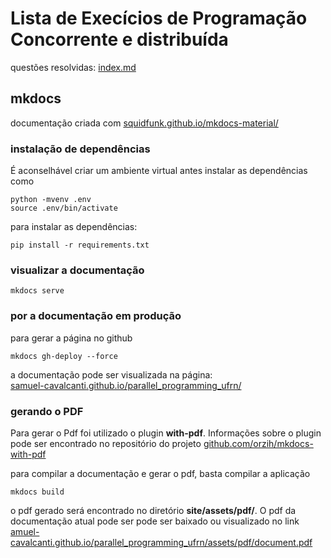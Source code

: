 # Lista de Execícios de Programação Concorrente e distribuída

questões resolvidas: [index.md](docs/index.md)

## mkdocs
documentação criada com  [squidfunk.github.io/mkdocs-material/](https://squidfunk.github.io/mkdocs-material/)

### instalação de dependências

É aconselhável criar um ambiente virtual antes instalar as dependências
como
```shell
python -mvenv .env
source .env/bin/activate
```

para instalar as dependências:
```shell
pip install -r requirements.txt
```

### visualizar a documentação

```shell
mkdocs serve
```


### por a documentação em produção

para gerar a página no github
```shell
mkdocs gh-deploy --force
```
a documentação pode ser visualizada na página:  
[samuel-cavalcanti.github.io/parallel_programming_ufrn/](https://samuel-cavalcanti.github.io/parallel_programming_ufrn/)

### gerando o PDF

Para gerar o Pdf foi utilizado o plugin **with-pdf**. Informações
sobre o plugin pode ser encontrado no repositório do projeto [github.com/orzih/mkdocs-with-pdf](https://github.com/orzih/mkdocs-with-pdf)

para compilar a documentação e gerar o pdf, basta compilar a aplicação

```shell
mkdocs build
```

o pdf gerado será encontrado no diretório **site/assets/pdf/**.
O pdf da documentação atual pode ser pode ser baixado ou visualizado no link [amuel-cavalcanti.github.io/parallel_programming_ufrn/assets/pdf/document.pdf](https://samuel-cavalcanti.github.io/parallel_programming_ufrn/assets/pdf/document.pdf)
